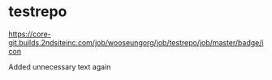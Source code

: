 # testrepo

https://core-git.builds.2ndsiteinc.com/job/wooseungorg/job/testrepo/job/master/badge/icon

Added unnecessary text again
